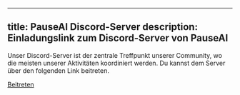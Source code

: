 

---
title: PauseAI Discord-Server
description: Einladungslink zum Discord-Server von PauseAI
---
Unser Discord-Server ist der zentrale Treffpunkt unserer Community, wo die meisten unserer Aktivitäten koordiniert werden.
Du kannst dem Server über den folgenden Link beitreten.

[Beitreten](https://discord.gg/VhPHt5PRmK)